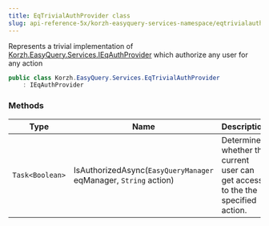 ```yaml
---
title: EqTrivialAuthProvider class
slug: api-reference-5x/korzh-easyquery-services-namespace/eqtrivialauthprovider-class
---
```


Represents a trivial implementation of [Korzh.EasyQuery.Services.IEqAuthProvider](//easyquery/docs/api-reference-5x/korzh-easyquery-services-namespace/ieqauthprovider-interface)  which authorize any user for any action
```csharp
public class Korzh.EasyQuery.Services.EqTrivialAuthProvider
    : IEqAuthProvider

```

### Methods

| Type | Name | Description | 
| --- | --- | --- | 
| `Task<Boolean>` | IsAuthorizedAsync(`EasyQueryManager` eqManager, `String` action) | Determines whether the current user can get access to the the specified action. |